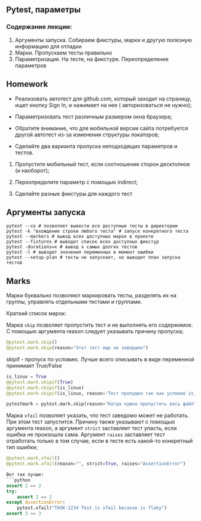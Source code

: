 ## Pytest, параметры  
### Содержание лекции:  
1.  Аргументы запуска. Собираем фикстуры, марки и другую полезную информацию для отладки
2. Марки. Пропускаем тесты правильно
3. Параметризация. На тесте, на фикстуре. Переопределение параметров



## Homework  
- Реализовать автотест для github.com, который заходит на страницу, ищет кнопку Sign In, и нажимает на нее (
  авторизоваться не нужно);

- Параметризовать тест различным размером окна браузера;

- Обратите внимание, что для мобильной версии сайта потребуется другой автотест из-за изменения структуры локаторов;

- Сделайте два варианта пропуска неподходящих параметров и тестов.


1. Пропустите мобильный тест, если соотношение сторон десктопное (и наоборот);

2. Переопределите параметр с помощью indirect;

3. Сделайте разные фикстуры для каждого тест

## Аргументы запуска  
``` command
pytest --co # позволяет вывести все доступные тесты в директории
pytest -k "вхождение строки любого теста" # запуск конкретного теста
pytest --markers # вывод всех доступных марок в проекте
pytest --fixtures # выводит список всех доступных фикстур
pytest -durations=x # вывод x самых долгих тестов
pytest -l # выводит значения переменных в момент ошибки
pytest --setup-plan # тесты не запускает, но выводит план запуска тестов
```
## Marks  
Марки буквально позволяют маркировать тесты, разделять их на группы, управлять отдельными тестами и группами.

Краткий список марок:

Марка `skip` позволяет пропустить тест и не выполнять его содержимое. С помощью аргумента reason следует указывать причину пропуска;  
```python
@pytest.mark.skip()
@pytest.mark.skip(reason="Этот тест еще не завершен")
```
skipif - пропуск по условию. Лучше всего описывать в виде переменной принимает True/False  
```python 
is_linux = True
@pytest.mark.skipif(True)
@pytest.mark.skipif(is_linux)
@pytest.mark.skipif(is_linux, reason='Тест пропущен так как условие is_skip = True')
```
```python
pytestmark = pytest.mark.skip(reason="Когда нужно пропустить весь файл")
```

Марка `xfail` позволяет указать, что тест заведомо может не работать. При этом тест запустится. Причину также указывают с помощью аргумента reason, а аргумент `strict`  заставляет тест упасть, если ошибка не произошла сама. Аргумент `raises` заставляет тест отработать только в том случае, если в тесте есть какой-то конкретный тип ошибки;  
```python
@pytest.mark.xfail()
@pytest.mark.xfail(reason="", strict=True, raises="AssertionError")
```
```python
Вот так лучше:
```python
assert 2 == 2
try:
    assert 2 == 2 
except AssertionError:
    pytest.xfail("TASK-1234 Test is xfail because is flaky")
assert 3 == 3
```